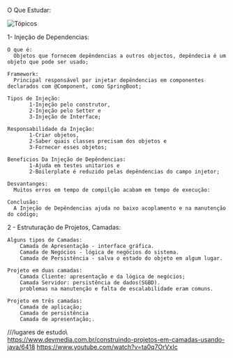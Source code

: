 O Que Estudar: 





![Tópicos](https://github.com/amandaAlvesa/Estudos-Backend-Java/assets/108950028/c61d9947-e30d-42c6-a6af-17b139e048c8)



1- Injeção de Dependencias:

    O que é: 
      Objetos que fornecem depêndencias a outros objectos, depêndecia é um objeto que pode ser usado;
    
    Framework: 
      Principal responsável por injetar depêndencias em componentes declarados com @Component, como SpringBoot;
    
    Tipos de Injeção: 
           1-Injeção pelo construtor,
           2-Injeção pelo Setter e
           3-Injeção de Interface;
    
    Responsabilidade da Injeção: 
           1-Criar objetos,
           2-Saber quais classes precisam dos objetos e
           3-Fornecer esses objetos;
    
    Beneficios Da Injeção de Depêndencias:
           1-Ajuda em testes unitarios e
           2-Boilerplate é reduzido pelas depêndencias do campo injetor;
    
    Desvantanges:
      Muitos erros em tempo de compilção acabam em tempo de execução:
  
    Conclusão: 
      A Injeção de Depêndencias ajuda no baixo acoplamento e na manutenção do código;

2 - Estruturação de Projetos, Camadas:
    
    Alguns tipos de Camadas:
        Camada de Apresentação - interface gráfica.
        Camada de Negócios - lógica de negócios do sistema. 
        Camada de Persistência - salva o estado do objeto em algum lugar.
        
    Projeto em duas camadas:
        Camada Cliente: apresentação e da lógica de negócios;
        Camada Servidor: persistência de dados(SGBD).
        problemas na manutenção e falta de escalabilidade eram comuns.
        
    Projeto em três camadas:
        Camada de aplicação;
        Camada de persistência 
        Camada de apresentação;.
    

///lugares de estudo\\\
https://www.devmedia.com.br/construindo-projetos-em-camadas-usando-java/6418
https://www.youtube.com/watch?v=ta0q7OrVxIc
